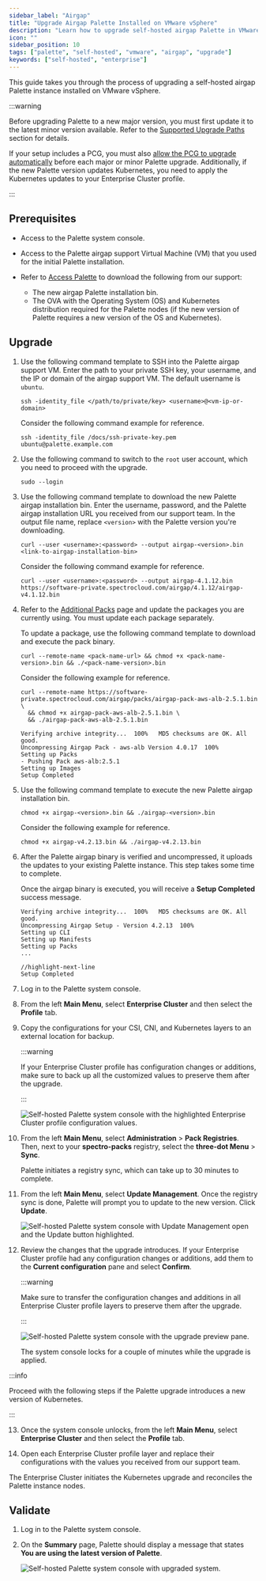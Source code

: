 ```yaml
---
sidebar_label: "Airgap"
title: "Upgrade Airgap Palette Installed on VMware vSphere"
description: "Learn how to upgrade self-hosted airgap Palette in VMware."
icon: ""
sidebar_position: 10
tags: ["palette", "self-hosted", "vmware", "airgap", "upgrade"]
keywords: ["self-hosted", "enterprise"]
---
```


This guide takes you through the process of upgrading a self-hosted airgap Palette instance installed on VMware vSphere.

:::warning

Before upgrading Palette to a new major version, you must first update it to the latest minor version available. Refer
to the [Supported Upgrade Paths](../upgrade.md#supported-upgrade-paths) section for details.

If your setup includes a PCG, you must also
[allow the PCG to upgrade automatically](../../../clusters/pcg/manage-pcg/pcg-upgrade.md) before each major or minor
Palette upgrade. Additionally, if the new Palette version updates Kubernetes, you need to apply the Kubernetes updates
to your Enterprise Cluster profile.

:::

## Prerequisites

- Access to the Palette system console.

- Access to the Palette airgap support Virtual Machine (VM) that you used for the initial Palette installation.

- Refer to [Access Palette](/enterprise-version/#access-palette) to download the following from our support:
  - The new airgap Palette installation bin.
  - The OVA with the Operating System (OS) and Kubernetes distribution required for the Palette nodes (if the new
    version of Palette requires a new version of the OS and Kubernetes).

## Upgrade

1.  Use the following command template to SSH into the Palette airgap support VM. Enter the path to your private SSH
    key, your username, and the IP or domain of the airgap support VM. The default username is `ubuntu`.

    ```shell
    ssh -identity_file </path/to/private/key> <username>@<vm-ip-or-domain>
    ```

    Consider the following command example for reference.

    ```shell
    ssh -identity_file /docs/ssh-private-key.pem ubuntu@palette.example.com
    ```

2.  Use the following command to switch to the `root` user account, which you need to proceed with the upgrade.

    ```shell
    sudo --login
    ```

3.  Use the following command template to download the new Palette airgap installation bin. Enter the username,
    password, and the Palette airgap installation URL you received from our support team. In the output file name,
    replace `<version>` with the Palette version you're downloading.

    ```shell
    curl --user <username>:<password> --output airgap-<version>.bin <link-to-airgap-installation-bin>
    ```

    Consider the following command example for reference.

    ```shell
    curl --user <username>:<password> --output airgap-4.1.12.bin https://software-private.spectrocloud.com/airgap/4.1.12/airgap-v4.1.12.bin
    ```

4.  Refer to the [Additional Packs](../../install-palette/airgap/supplemental-packs.md) page and update the packages you
    are currently using. You must update each package separately.

    To update a package, use the following command template to download and execute the pack binary.

    ```shell
    curl --remote-name <pack-name-url> && chmod +x <pack-name-version>.bin && ./<pack-name-version>.bin
    ```

    Consider the following example for reference.

    ```shell
    curl --remote-name https://software-private.spectrocloud.com/airgap/packs/airgap-pack-aws-alb-2.5.1.bin \
      && chmod +x airgap-pack-aws-alb-2.5.1.bin \
      && ./airgap-pack-aws-alb-2.5.1.bin
    ```

    ```shell
    Verifying archive integrity...  100%   MD5 checksums are OK. All good.
    Uncompressing Airgap Pack - aws-alb Version 4.0.17  100%
    Setting up Packs
    - Pushing Pack aws-alb:2.5.1
    Setting up Images
    Setup Completed
    ```

5.  Use the following command template to execute the new Palette airgap installation bin.

    ```shell
    chmod +x airgap-<version>.bin && ./airgap-<version>.bin
    ```

    Consider the following example for reference.

    ```shell
    chmod +x airgap-v4.2.13.bin && ./airgap-v4.2.13.bin
    ```

6.  After the Palette airgap binary is verified and uncompressed, it uploads the updates to your existing Palette
    instance. This step takes some time to complete.

    Once the airgap binary is executed, you will receive a **Setup Completed** success message.

    ```shell
    Verifying archive integrity...  100%   MD5 checksums are OK. All good.
    Uncompressing Airgap Setup - Version 4.2.13  100%
    Setting up CLI
    Setting up Manifests
    Setting up Packs
    ...

    //highlight-next-line
    Setup Completed
    ```

7.  Log in to the Palette system console.

8.  From the left **Main Menu**, select **Enterprise Cluster** and then select the **Profile** tab.

9.  Copy the configurations for your CSI, CNI, and Kubernetes layers to an external location for backup.

    :::warning

    If your Enterprise Cluster profile has configuration changes or additions, make sure to back up all the customized
    values to preserve them after the upgrade.

    :::

    ![Self-hosted Palette system console with the highlighted Enterprise Cluster profile configuration values.](/enterprise-version_upgrade-upgrade_vmware_non-airgap_copy_configurations.png)

10. From the left **Main Menu**, select **Administration** > **Pack Registries**. Then, next to your **spectro-packs**
    registry, select the **three-dot Menu** > **Sync**.

    Palette initiates a registry sync, which can take up to 30 minutes to complete.

11. From the left **Main Menu**, select **Update Management**. Once the registry sync is done, Palette will prompt you
    to update to the new version. Click **Update**.

    ![Self-hosted Palette system console with Update Management open and the Update button highlighted.](/enterprise-version_upgrade-upgrade_vmware_non-airgap_update.png)

12. Review the changes that the upgrade introduces. If your Enterprise Cluster profile had any configuration changes or
    additions, add them to the **Current configuration** pane and select **Confirm**.

    :::warning

    Make sure to transfer the configuration changes and additions in all Enterprise Cluster profile layers to preserve
    them after the upgrade.

    :::

    ![Self-hosted Palette system console with the upgrade preview pane.](/enterprise-version_upgrade-upgrade_vmware_non-airgap_upgrade-preview.png)

    The system console locks for a couple of minutes while the upgrade is applied.

:::info

Proceed with the following steps if the Palette upgrade introduces a new version of Kubernetes.

:::

13. Once the system console unlocks, from the left **Main Menu**, select **Enterprise Cluster** and then select the
    **Profile** tab.

14. Open each Enterprise Cluster profile layer and replace their configurations with the values you received from our
    support team.

The Enterprise Cluster initiates the Kubernetes upgrade and reconciles the Palette instance nodes.

## Validate

1. Log in to the Palette system console.

2. On the **Summary** page, Palette should display a message that states **You are using the latest version of
   Palette**.

   ![Self-hosted Palette system console with upgraded system.](/enterprise-version_upgrade-upgrade_vmware_non-airgap_upgraded.png)
